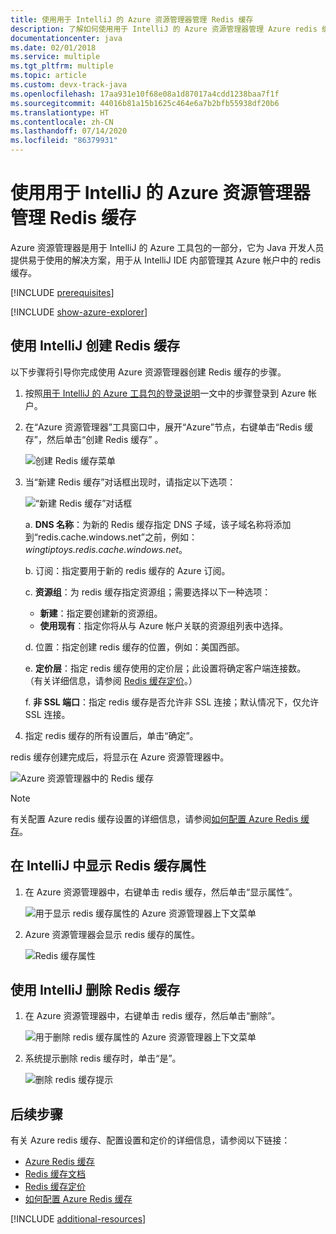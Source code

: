 ```yaml
---
title: 使用用于 IntelliJ 的 Azure 资源管理器管理 Redis 缓存
description: 了解如何使用用于 IntelliJ 的 Azure 资源管理器管理 Azure redis 缓存。
documentationcenter: java
ms.date: 02/01/2018
ms.service: multiple
ms.tgt_pltfrm: multiple
ms.topic: article
ms.custom: devx-track-java
ms.openlocfilehash: 17aa931e10f68e08a1d87017a4cdd1238baa7f1f
ms.sourcegitcommit: 44016b81a15b1625c464e6a7b2bfb55938df20b6
ms.translationtype: HT
ms.contentlocale: zh-CN
ms.lasthandoff: 07/14/2020
ms.locfileid: "86379931"
---
```

# <a name="managing-redis-caches-using-the-azure-explorer-for-intellij"></a>使用用于 IntelliJ 的 Azure 资源管理器管理 Redis 缓存

Azure 资源管理器是用于 IntelliJ 的 Azure 工具包的一部分，它为 Java 开发人员提供易于使用的解决方案，用于从 IntelliJ IDE 内部管理其 Azure 帐户中的 redis 缓存。

[!INCLUDE [prerequisites](includes/prerequisites.md)]

[!INCLUDE [show-azure-explorer](includes/show-azure-explorer.md)]

## <a name="create-a-redis-cache-by-using-intellij"></a>使用 IntelliJ 创建 Redis 缓存

以下步骤将引导你完成使用 Azure 资源管理器创建 Redis 缓存的步骤。

1. 按照[用于 IntelliJ 的 Azure 工具包的登录说明]一文中的步骤登录到 Azure 帐户。

1. 在“Azure 资源管理器”工具窗口中，展开“Azure”节点，右键单击“Redis 缓存”，然后单击“创建 Redis 缓存”   。

   ![创建 Redis 缓存菜单][CR01]

1. 当“新建 Redis 缓存”对话框出现时，请指定以下选项：

   ![“新建 Redis 缓存”对话框][CR02]

   a. **DNS 名称**：为新的 Redis 缓存指定 DNS 子域，该子域名称将添加到“redis.cache.windows.net”之前，例如：*wingtiptoys.redis.cache.windows.net*。

   b. 订阅：指定要用于新的 redis 缓存的 Azure 订阅。

   c. **资源组**：为 redis 缓存指定资源组；需要选择以下一种选项： 
      * **新建**：指定要创建新的资源组。 
      * **使用现有**：指定你将从与 Azure 帐户关联的资源组列表中选择。 

   d. 位置：指定创建 redis 缓存的位置，例如：美国西部。

   e. **定价层**：指定 redis 缓存使用的定价层；此设置将确定客户端连接数。 （有关详细信息，请参阅 [Redis 缓存定价]。）

   f. **非 SSL 端口**：指定 redis 缓存是否允许非 SSL 连接；默认情况下，仅允许 SSL 连接。

1. 指定 redis 缓存的所有设置后，单击“确定”。

redis 缓存创建完成后，将显示在 Azure 资源管理器中。

   ![Azure 资源管理器中的 Redis 缓存][CR03]

> [!NOTE]
>
> 有关配置 Azure redis 缓存设置的详细信息，请参阅[如何配置 Azure Redis 缓存]。
>

## <a name="display-the-properties-for-your-redis-cache-in-intellij"></a>在 IntelliJ 中显示 Redis 缓存属性

1. 在 Azure 资源管理器中，右键单击 redis 缓存，然后单击“显示属性”。

   ![用于显示 redis 缓存属性的 Azure 资源管理器上下文菜单][SP01]

1. Azure 资源管理器会显示 redis 缓存的属性。

   ![Redis 缓存属性][SP02]

## <a name="delete-your-redis-cache-by-using-intellij"></a>使用 IntelliJ 删除 Redis 缓存

1. 在 Azure 资源管理器中，右键单击 redis 缓存，然后单击“删除”。

   ![用于删除 redis 缓存属性的 Azure 资源管理器上下文菜单][DE01]

1. 系统提示删除 redis 缓存时，单击“是”。

   ![删除 redis 缓存提示][DE02]

## <a name="next-steps"></a>后续步骤

有关 Azure redis 缓存、配置设置和定价的详细信息，请参阅以下链接：

* [Azure Redis 缓存]
* [Redis 缓存文档]
* [Redis 缓存定价]
* [如何配置 Azure Redis 缓存]

[!INCLUDE [additional-resources](includes/additional-resources.md)]

<!-- URL List -->

[Redis 缓存定价]: https://azure.microsoft.com/pricing/details/cache/
[Azure Redis 缓存]: https://azure.microsoft.com/services/cache/
[Redis 缓存文档]: /azure/redis-cache
[如何配置 Azure Redis 缓存]: /azure/redis-cache/cache-configure
[用于 IntelliJ 的 Azure 工具包的登录说明]: ./sign-in-instructions.md

<!-- IMG List -->

[CR01]: media/managing-redis-caches-using-azure-explorer/CR01.png
[CR02]: media/managing-redis-caches-using-azure-explorer/CR02.png
[CR03]: media/managing-redis-caches-using-azure-explorer/CR03.png

[SP01]: media/managing-redis-caches-using-azure-explorer/SP01.png
[SP02]: media/managing-redis-caches-using-azure-explorer/SP02.png

[DE01]: media/managing-redis-caches-using-azure-explorer/DE01.png
[DE02]: media/managing-redis-caches-using-azure-explorer/DE02.png
